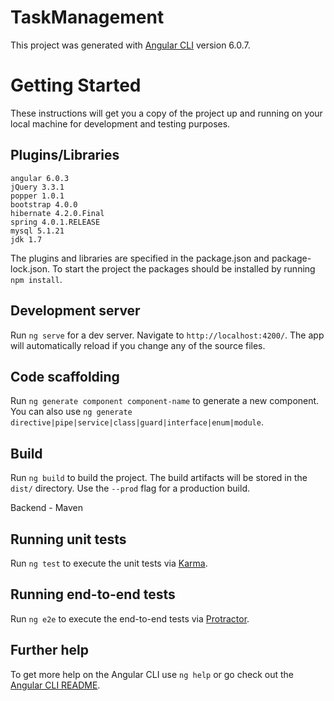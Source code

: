 # TaskManagement

This project was generated with [Angular CLI](https://github.com/angular/angular-cli) version 6.0.7.

# Getting Started

These instructions will get you a copy of the project up and running on your local machine for development and testing purposes. 

## Plugins/Libraries

```
angular 6.0.3
jQuery 3.3.1
popper 1.0.1
bootstrap 4.0.0
hibernate 4.2.0.Final
spring 4.0.1.RELEASE
mysql 5.1.21
jdk 1.7
```

The plugins and libraries are specified in the package.json and package-lock.json. To start the project the packages should be installed by running `npm install`.

## Development server

Run `ng serve` for a dev server. Navigate to `http://localhost:4200/`. The app will automatically reload if you change any of the source files.

## Code scaffolding

Run `ng generate component component-name` to generate a new component. You can also use `ng generate directive|pipe|service|class|guard|interface|enum|module`.

## Build

Run `ng build` to build the project. The build artifacts will be stored in the `dist/` directory. Use the `--prod` flag for a production build.

Backend - Maven 

## Running unit tests

Run `ng test` to execute the unit tests via [Karma](https://karma-runner.github.io).

## Running end-to-end tests

Run `ng e2e` to execute the end-to-end tests via [Protractor](http://www.protractortest.org/).

## Further help

To get more help on the Angular CLI use `ng help` or go check out the [Angular CLI README](https://github.com/angular/angular-cli/blob/master/README.md).
